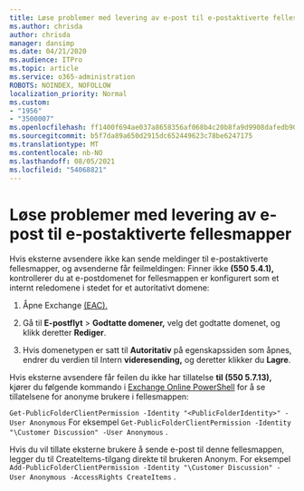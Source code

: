 ```yaml
---
title: Løse problemer med levering av e-post til e-postaktiverte fellesmapper
ms.author: chrisda
author: chrisda
manager: dansimp
ms.date: 04/21/2020
ms.audience: ITPro
ms.topic: article
ms.service: o365-administration
ROBOTS: NOINDEX, NOFOLLOW
localization_priority: Normal
ms.custom:
- "1956"
- "3500007"
ms.openlocfilehash: ff1400f694ae037a8658356af068b4c20b8fa9d9908dafedb90db7bb6859530f
ms.sourcegitcommit: b5f7da89a650d2915dc652449623c78be6247175
ms.translationtype: MT
ms.contentlocale: nb-NO
ms.lasthandoff: 08/05/2021
ms.locfileid: "54068821"
---
```

# <a name="fix-email-delivery-issues-to-mail-enabled-public-folders"></a>Løse problemer med levering av e-post til e-postaktiverte fellesmapper

Hvis eksterne avsendere ikke kan sende meldinger til e-postaktiverte fellesmapper, og avsenderne får feilmeldingen: Finner ikke **(550 5.4.1),** kontrollerer du at e-postdomenet for fellesmappen er konfigurert som et internt reledomene i stedet for et autoritativt domene:

1. Åpne Exchange [(EAC).](https://docs.microsoft.com/Exchange/exchange-admin-center)

2. Gå til **E-postflyt** \> **Godtatte domener,** velg det godtatte domenet, og klikk deretter **Rediger**.

3. Hvis domenetypen er satt til **Autoritativ** på egenskapssiden som åpnes, endrer du verdien til Intern **videresending,** og deretter klikker du **Lagre**.

Hvis eksterne avsendere får feilen du ikke har tillatelse **til (550 5.7.13),** kjører du følgende kommando i [Exchange Online PowerShell](https://docs.microsoft.com/powershell/exchange/exchange-online/connect-to-exchange-online-powershell/connect-to-exchange-online-powershell) for å se tillatelsene for anonyme brukere i fellesmappen:

`Get-PublicFolderClientPermission -Identity "<PublicFolderIdentity>" -User Anonymous` For eksempel `Get-PublicFolderClientPermission -Identity "\Customer Discussion" -User Anonymous` .

Hvis du vil tillate eksterne brukere å sende e-post til denne fellesmappen, legger du til CreateItems-tilgang direkte til brukeren Anonym. For eksempel `Add-PublicFolderClientPermission -Identity "\Customer Discussion" -User Anonymous -AccessRights CreateItems` .
